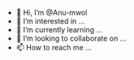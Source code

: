 - 👋 Hi, I’m @Anu-mwol
- 👀 I’m interested in ...
- 🌱 I’m currently learning ...
- 💞️ I’m looking to collaborate on ...
- 📫 How to reach me ...

<!---
Anu-mwol/Anu-mwol is a ✨ special ✨ repository because its `README.md` (this file) appears on your GitHub profile.
You can click the Preview link to take a look at your changes.
--->
